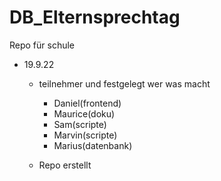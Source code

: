 # DB_Elternsprechtag
Repo für schule


- 19.9.22
  - teilnehmer und festgelegt wer was macht
    - Daniel(frontend)
    - Maurice(doku)
    - Sam(scripte)
    - Marvin(scripte)
    - Marius(datenbank)

  - Repo erstellt
